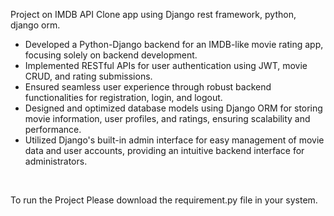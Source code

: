 <p>Project on IMDB API Clone app using Django rest framework, python, django orm.</p>
<ul>
<li>Developed a Python-Django backend for an IMDB-like movie rating app, focusing solely on backend development.</li>
<li>Implemented RESTful APIs for user authentication using JWT, movie CRUD, and rating submissions.</li>
<li>Ensured seamless user experience through robust backend functionalities for registration, login, and logout.</li>
<li>Designed and optimized database models using Django ORM for storing movie information, user profiles, and ratings, ensuring scalability and performance.</li>
<li>Utilized Django's built-in admin interface for easy management of movie data and user accounts, providing an intuitive backend interface for administrators.</li>
</ul>
<br>
<p>To run the Project Please download the requirement.py file in your system.</p>
